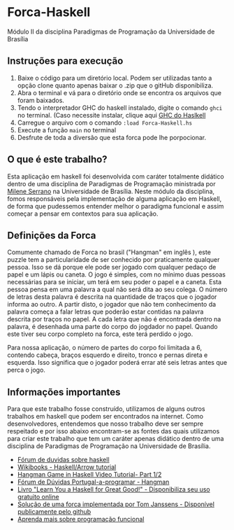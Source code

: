 # Forca-Haskell

Módulo II da disciplina Paradigmas de Programação da Universidade de Brasília

## Instruções para execução

1. Baixe o código para um diretório local. Podem ser utilizadas tanto a opção clone quanto apenas baixar o .zip que o gitHub disponibiliza.
2. Abra o terminal e vá para o diretório onde se encontra os arquivos que foram baixados.
3. Tendo o interpretador GHC do haskell instalado, digite o comando `ghci` no terminal. (Caso necessite instalar, clique aqui [GHC do Haslkell](https://www.haskell.org/ghc/download)
4. Carregue o arquivo com o comando `:load Forca-Haskell.hs`
5. Execute a função `main` no terminal
6. Desfrute de toda a diversão que esta forca pode lhe porpocionar. 

## O que é este trabalho?

Esta aplicação em haskell foi desenvolvida com caráter totalmente didático dentro de uma disciplina de Paradigmas de Programação ministrada por [Milene Serrano](https://fga.unb.br/milene.serrano/) na Universidade de Brasília.
Neste módulo da disciplina, fomos responsáveis pela implementação de alguma aplicação em Haskell, de forma que pudessemos entender melhor o paradigma funcional e assim começar a pensar em contextos para sua aplicação.

## Definições da Forca

Comumente chamado de Forca no brasil ("Hangman" em inglês ), este puzzle tem a particularidade de ser conhecido por praticamente qualquer pessoa. Isso se dá porque ele pode ser jogado com qualquer pedaço de papel e um lápis ou caneta.
O jogo é simples, com no mínimo duas pessoas necessárias para se iniciar, um terá em seu poder o papel e a caneta. Esta pessoa pensa em uma palavra a qual não será dita ao seu colega.
O número de letras desta palavra é descrita na quantidade de traços que o jogador informa ao outro. A partir disto, o jogador que não tem conhecimento da palavra começa a falar letras que poderão estar contidas na palavra descrita por traços no papel.
A cada letra que não é encontrada dentro na palavra, é desenhada uma parte do corpo do jogdador no papel. Quando este tiver seu corpo completo na forca, este terá perdido o jogo.

Para nossa aplicação, o número de partes do corpo foi limitada a 6, contendo cabeça, braços esquerdo e direito, tronco e pernas direta e esquerda. Isso significa que o jogador poderá errar até seis letras antes que perca o jogo.

## Informações importantes

Para que este trabalho fosse construído, utilizamos de alguns outros trabalhos em haskell que podem ser encontrados na internet. 
Como desenvolvedores, entendemos que nosso trabalho deve ser sempre respeitado e por isso abaixo encontram-se as fontes das quais utilizamos para criar este trabalho que tem um caráter apenas didático dentro de uma disciplina de Paradigmas de Programação na Universidade de Brasília.

* [Fórum de duvidas sobre haskell](http://haskell.1045720.n5.nabble.com/Hangman-game-td3106973.html)
* [Wikibooks - Haskell/Arrow tutorial](https://en.wikibooks.org/wiki/Haskell/Arrow_tutorial)
* [Hangman Game in Haskell Video Tutorial- Part 1/2](https://www.youtube.com/watch?v=eNPQvKRFdbQ)
* [Fórum de Dúvidas Portugal-a-programar - Hangman](http://www.portugal-a-programar.pt/topic/33198-explicacoes-para-jogo-em-haskell/)
* [Livro "Learn You a Haskell for Great Good!" - Disponibiliza seu uso gratuito online](http://learnyouahaskell.com/chapters)
* [Solução de uma forca implementada por Tom Janssens - Disponível publicamente pelo github](https://gist.github.com/ToJans/e97db3b4ed3902677361)
* [Aprenda mais sobre programação funcional](https://en.wikipedia.org/wiki/Functional_programming)
